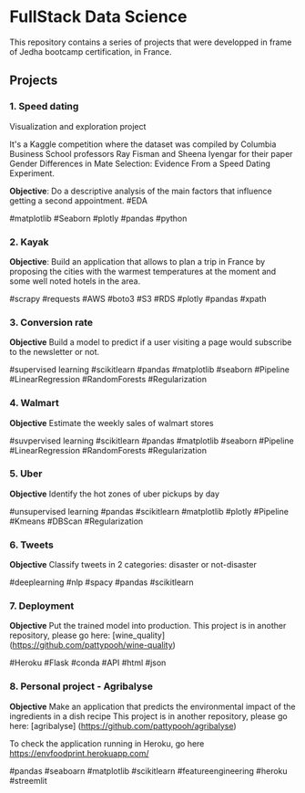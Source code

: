 # FullStack Data Science

This repository contains a series of projects that were developped in frame of Jedha bootcamp certification, in France.

## Projects

### 1. Speed dating

Visualization and exploration project

It's a Kaggle competition where the dataset was compiled by Columbia Business School professors Ray Fisman and Sheena Iyengar for their paper Gender Differences in Mate Selection: Evidence From a Speed Dating Experiment.

**Objective**: Do a descriptive analysis of the main factors that influence getting a second appointment. #EDA

#matplotlib #Seaborn #plotly #pandas #python

### 2. Kayak

**Objective**: Build an application that allows to plan a trip in France by proposing the cities with the warmest temperatures at the moment and some well noted hotels in the area.

#scrapy #requests #AWS #boto3 #S3 #RDS #plotly #pandas #xpath

### 3. Conversion rate

**Objective** Build a model to predict if a user visiting a page would subscribe to the newsletter or not.

#supervised learning #scikitlearn #pandas #matplotlib #seaborn #Pipeline #LinearRegression #RandomForests #Regularization

### 4. Walmart

**Objective** Estimate the weekly sales of walmart stores

#suvpervised learning #scikitlearn #pandas #matplotlib #seaborn #Pipeline #LinearRegression #RandomForests #Regularization

### 5. Uber

**Objective**  Identify the hot zones of uber pickups by day

#unsupervised learning #pandas #scikitlearn #matplotlib #plotly #Pipeline #Kmeans #DBScan #Regularization

### 6. Tweets  

**Objective**  Classify tweets in 2 categories: disaster or not-disaster

#deeplearning #nlp #spacy #pandas #scikitlearn

### 7. Deployment

**Objective** Put the trained model into production.
This project is in another repository, please go here: [wine_quality] (https://github.com/pattypooh/wine-quality)

#Heroku #Flask #conda #API #html #json

### 8. Personal project - Agribalyse


**Objective**  Make an application that predicts the environmental impact of the ingredients in a dish recipe
This project is in another repository, please go here: [agribalyse] (https://github.com/pattypooh/agribalyse)

To check the application running in Heroku, go here https://envfoodprint.herokuapp.com/

 #pandas #seaboarn #matplotlib #scikitlearn #featureengineering #heroku #streemlit
 
 
 
